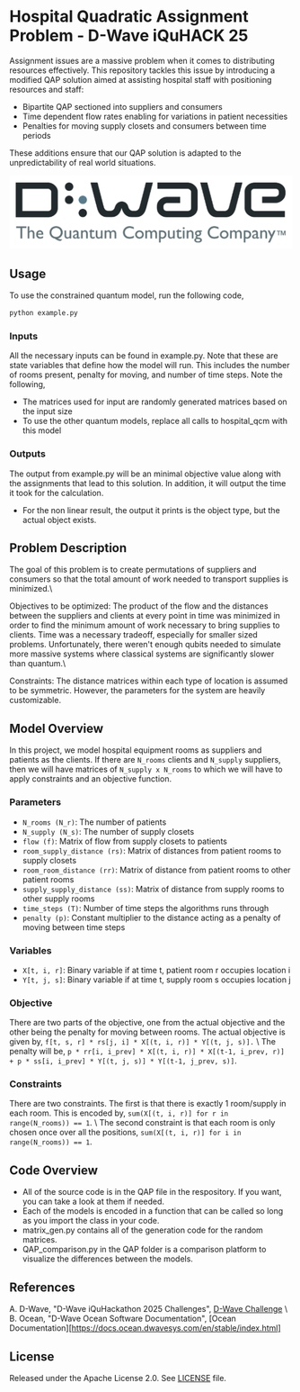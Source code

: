 # Hospital Quadratic Assignment Problem - D-Wave iQuHACK 25

Assignment issues are a massive problem when it comes to distributing resources effectively. This repository tackles this issue by introducing a modified QAP solution aimed at assisting hospital staff with positioning resources and staff:
- Bipartite QAP sectioned into suppliers and consumers
- Time dependent flow rates enabling for variations in patient necessities
- Penalties for moving supply closets and consumers between time periods

These additions ensure that our QAP solution is adapted to the unpredictability of real world situations.

![D-Wave Logo](dwave_logo.png)

## Usage

To use the constrained quantum model, run the following code,

```bash
python example.py
```

### Inputs
All the necessary inputs can be found in example.py. Note that these are state variables that define
how the model will run. This includes the number of rooms present, penalty for moving, and number
of time steps. Note the following,
- The matrices used for input are randomly generated matrices based on the input size
- To use the other quantum models, replace all calls to hospital_qcm with this model

### Outputs
The output from example.py will be an minimal objective value along with the assignments that lead to
this solution. In addition, it will output the time it took for the calculation.
- For the non linear result, the output it prints is the object type, but the actual object exists.

## Problem Description 

The goal of this problem is to create permutations of suppliers and consumers so that the total amount of work needed to transport supplies is minimized.\\

Objectives to be optimized: The product of the flow and the distances between the suppliers and clients at every point in time was minimized in order to find the minimum amount of work necessary to bring supplies to clients.
Time was a necessary tradeoff, especially for smaller sized problems. Unfortunately, there weren't enough qubits needed to simulate more massive systems where classical systems are significantly slower than quantum.\\

Constraints: The distance matrices within each type of location is assumed to be symmetric. However, the parameters for the system are heavily customizable.

## Model Overview
In this project, we model hospital equipment rooms as suppliers and patients as the clients. If there are ```N_rooms``` clients and ```N_supply``` suppliers, then we will have matrices of ```N_supply x N_rooms``` to which we will have to apply constraints and an objective function.

### Parameters
* ```N_rooms (N_r)```: The number of patients
* ```N_supply (N_s)```: The number of supply closets
* ```flow (f)```: Matrix of flow from supply closets to patients
* ```room_supply_distance (rs)```: Matrix of distances from patient rooms to supply closets
* ```room_room_distance (rr)```: Matrix of distance from patient rooms to other patient rooms
* ```supply_supply_distance (ss)```: Matrix of distance from supply rooms to other supply rooms
* ```time_steps (T)```: Number of time steps the algorithms runs through
* ```penalty (p)```: Constant multiplier to the distance acting as a penalty of moving between time steps

### Variables
* ```X[t, i, r]```: Binary variable if at time t, patient room r occupies location i
* ```Y[t, j, s]```: Binary variable if at time t, supply room s occupies location j

### Objective
There are two parts of the objective, one from the actual objective and the other being the penalty for moving between rooms. The actual objective is given by,
```f[t, s, r] * rs[j, i] * X[(t, i, r)] * Y[(t, j, s)].``` \\
The penalty will be,
```p * rr[i, i_prev] * X[(t, i, r)] * X[(t-1, i_prev, r)] + p * ss[i, i_prev] * Y[(t, j, s)] * Y[(t-1, j_prev, s)]```.

### Constraints
There are two constraints. The first is that there is exactly 1 room/supply in each room. This is encoded by,
```sum(X[(t, i, r)] for r in range(N_rooms)) == 1```. \\
The second constraint is that each room is only chosen once over all the positions,
```sum(X[(t, i, r)] for i in range(N_rooms)) == 1```.

## Code Overview

* All of the source code is in the QAP file in the respository. If you want, you can take a look at them if needed.
* Each of the models is encoded in a function that can be called so long as you import the class in your code.
* matrix_gen.py contains all of the generation code for the random matrices.
* QAP_comparison.py in the QAP folder is a comparison platform to visualize the differences between the models.

## References

A. D-Wave, "D-Wave iQuHackathon 2025 Challenges", [D-Wave Challenge](https://github.com/iQuHACK/2025-D-Wave) \\
B. Ocean, "D-Wave Ocean Software Documentation", [Ocean Documentation][https://docs.ocean.dwavesys.com/en/stable/index.html]

## License

Released under the Apache License 2.0. See [LICENSE](LICENSE) file.

